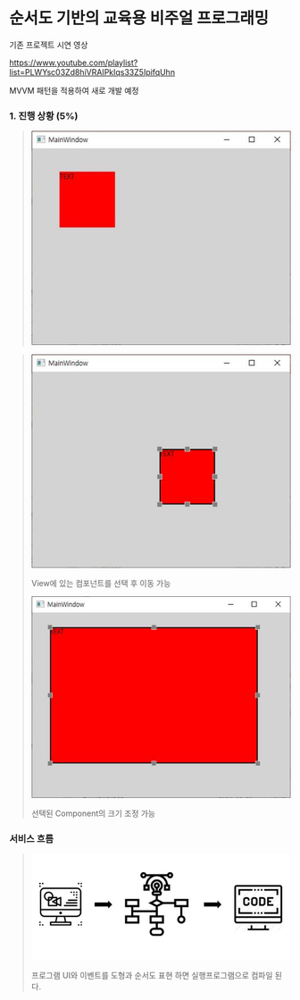 # 순서도 기반의 교육용 비주얼 프로그래밍

기존 프로젝트 시연 영상

https://www.youtube.com/playlist?list=PLWYsc03Zd8hiVRAIPkIqs33Z5IpifqUhn



MVVM 패턴을 적용하여 새로 개발 예정

### 1. 진행 상황 (5%)

>![컴포넌트 선택](./images/1.jpg)

>![컴포넌트 선택이동](./images/2.jpg)
>
>
>View에 있는 컴포넌트를 선택 후 이동 가능
>
>
>
>![크기조정](./images/3.jpg)
>
>선택된 Component의 크기 조정 가능

### 서비스 흐름

>![서비스 흐름](./images/5.jpg)
>
>프로그램 UI와 이벤트를 도형과 순서도 표현 하면 실행프로그램으로 컴파일 된다.